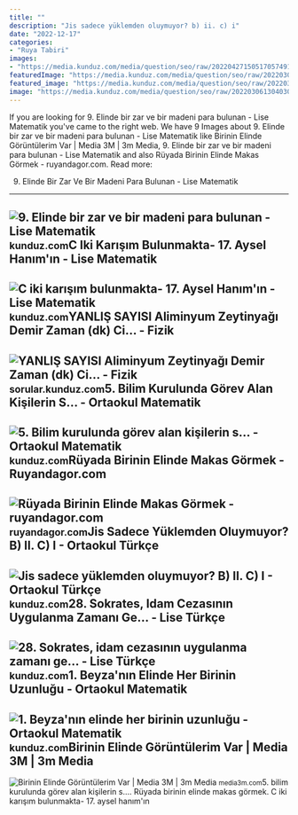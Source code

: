 ```yaml
---
title: ""
description: "Jis sadece yüklemden oluymuyor? b) ii. c) i"
date: "2022-12-17"
categories:
- "Ruya Tabiri"
images:
- "https://media.kunduz.com/media/question/seo/raw/20220427150517057491-3700015_XATM0A7Ur.jpeg?h=512"
featuredImage: "https://media.kunduz.com/media/question/seo/raw/20220306130403069911-696258_Xrfs30ZLe.jpeg?h=512"
featured_image: "https://media.kunduz.com/media/question/seo/raw/20220316105437817524-1922819_mOy9KGrMl.jpg?h=512"
image: "https://media.kunduz.com/media/question/seo/raw/20220306130403069911-696258_Xrfs30ZLe.jpeg?h=512"
---
```


If you are looking for 9. Elinde bir zar ve bir madeni para bulunan - Lise Matematik you've came to the right web. We have 9 Images about 9. Elinde bir zar ve bir madeni para bulunan - Lise Matematik like Birinin Elinde Görüntülerim Var | Media 3M | 3m Media, 9. Elinde bir zar ve bir madeni para bulunan - Lise Matematik and also Rüyada Birinin Elinde Makas Görmek - ruyandagor.com. Read more:

9. Elinde Bir Zar Ve Bir Madeni Para Bulunan - Lise Matematik
-------------------------------------------------------------

 ![9. Elinde bir zar ve bir madeni para bulunan - Lise Matematik](https://media.kunduz.com/media/question/seo/raw/20220427150517057491-3700015_XATM0A7Ur.jpeg?h=512) <small>kunduz.com</small>C Iki Karışım Bulunmakta- 17. Aysel Hanım'ın - Lise Matematik
-------------------------------------------------------------

 ![C iki karışım bulunmakta- 17. Aysel Hanım'ın - Lise Matematik](https://media.kunduz.com/media/question/seo/raw/20220316105437817524-1922819_mOy9KGrMl.jpg?h=512) <small>kunduz.com</small>YANLIŞ SAYISI Aliminyum Zeytinyağı Demir Zaman (dk) Ci... - Fizik
-----------------------------------------------------------------

 ![YANLIŞ SAYISI Aliminyum Zeytinyağı Demir Zaman (dk) Ci... - Fizik](https://media.kunduz.com/media/question/seo/raw/20220212111300082481-685731_AWDfDsALX.jpg?h=512) <small>sorular.kunduz.com</small>5. Bilim Kurulunda Görev Alan Kişilerin S... - Ortaokul Matematik
-----------------------------------------------------------------

 ![5. Bilim kurulunda görev alan kişilerin s... - Ortaokul Matematik](https://media.kunduz.com/media/question/seo/raw/20220412142724118403-4349562_UPAb6gs2h.jpeg?h=512) <small>kunduz.com</small>Rüyada Birinin Elinde Makas Görmek - Ruyandagor.com
---------------------------------------------------

 ![Rüyada Birinin Elinde Makas Görmek - ruyandagor.com](https://images.ruyandagor.com/2017/04/baskasinin-elinde-makas-gormek-1815.jpg) <small>ruyandagor.com</small>Jis Sadece Yüklemden Oluymuyor? B) II. C) I - Ortaokul Türkçe
-------------------------------------------------------------

 ![Jis sadece yüklemden oluymuyor? B) II. C) I - Ortaokul Türkçe](https://media.kunduz.com/media/question/seo/raw/1338730-2020-01-24_0847530000-LIBS_EkCOBycJS.jpg?h=512) <small>kunduz.com</small>28. Sokrates, Idam Cezasının Uygulanma Zamanı Ge... - Lise Türkçe
-----------------------------------------------------------------

 ![28. Sokrates, idam cezasının uygulanma zamanı ge... - Lise Türkçe](https://media.kunduz.com/media/question/seo/raw/20220306130403069911-696258_Xrfs30ZLe.jpeg?h=512) <small>kunduz.com</small>1. Beyza'nın Elinde Her Birinin Uzunluğu - Ortaokul Matematik
-------------------------------------------------------------

 ![1. Beyza'nın elinde her birinin uzunluğu - Ortaokul Matematik](https://media.kunduz.com/media/question/seo/raw/20220305122228550551-3558760_NsuptUuC8.jpg?h=512) <small>kunduz.com</small>Birinin Elinde Görüntülerim Var | Media 3M | 3m Media
-----------------------------------------------------

 ![Birinin Elinde Görüntülerim Var | Media 3M | 3m Media](https://media3m.com/wp-content/uploads/2022/02/Birinin-Elinde-Görüntülerim-Var-1024x683.jpeg) <small>media3m.com</small>5\. bilim kurulunda görev alan kişilerin s.... Rüyada birinin elinde makas görmek. C iki karışım bulunmakta- 17. aysel hanım'ın
